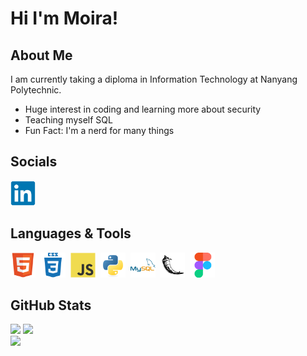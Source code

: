 # Hi I'm Moira!
## About Me
I am currently taking a diploma in Information Technology at Nanyang Polytechnic.

- Huge interest in coding and learning more about security
- Teaching myself SQL
- Fun Fact: I'm a nerd for many things
## Socials
<a href="https://linkedin.com/in/moira-cabuhat-31b08b2b2"><img src="https://github.com/devicons/devicon/blob/master/icons/linkedin/linkedin-original.svg" title="LinkedIn" alt="LinkedIn" width="40" height="40"/></a>
## Languages & Tools
<div>
  <img src="https://github.com/devicons/devicon/blob/master/icons/html5/html5-original.svg" title="HTML5" alt="HTML" width="40" height="40"/>&nbsp;
  <img src="https://github.com/devicons/devicon/blob/master/icons/css3/css3-plain-wordmark.svg"  title="CSS3" alt="CSS" width="40" height="40"/>&nbsp;
  <img src="https://github.com/devicons/devicon/blob/master/icons/javascript/javascript-original.svg" title="JavaScript" alt="JavaScript" width="40" height="40"/>&nbsp;
  <img src="https://github.com/devicons/devicon/blob/master/icons/python/python-original.svg" title="Python" alt="Python" width="40" height="40"/>&nbsp;
  <img src="https://github.com/devicons/devicon/blob/master/icons/mysql/mysql-original-wordmark.svg" title="MySQL" alt="MySQL" width="40" height="40"/>&nbsp;
  <img src="https://github.com/devicons/devicon/blob/master/icons/flask/flask-original.svg" title="Flask" alt="Flask" width="40" height="40"/>&nbsp;
  <img src="https://github.com/devicons/devicon/blob/master/icons/figma/figma-original.svg" title="Figma" alt="Figma" width="40" height="40"/>&nbsp;
</div>

## GitHub Stats
![](https://github-readme-stats.vercel.app/api?username=CMoira&theme=cobalt&hide_border=false&include_all_commits=false&count_private=false)
![](https://github-readme-stats.vercel.app/api/top-langs/?username=CMoira&theme=cobalt&hide_border=false&include_all_commits=false&count_private=false&layout=compact)
<br>
![](https://github-profile-trophy.vercel.app/?username=CMoira&theme=radical&no-frame=false&no-bg=true&margin-w=4)

<!-- Proudly created with GPRM ( https://gprm.itsvg.in ) -->
